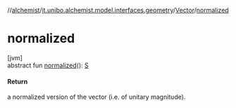 //[alchemist](../../../index.md)/[it.unibo.alchemist.model.interfaces.geometry](../index.md)/[Vector](index.md)/[normalized](normalized.md)

# normalized

[jvm]\
abstract fun [normalized](normalized.md)(): [S](index.md)

#### Return

a normalized version of the vector (i.e. of unitary magnitude).
